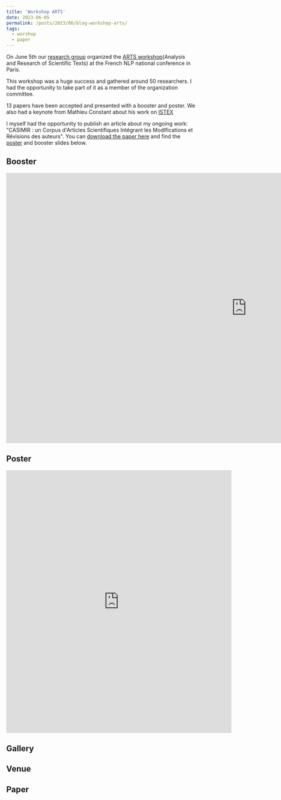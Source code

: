 ```yaml
---
title: 'Workshop ARTS'
date: 2023-06-05
permalink: /posts/2023/06/blog-workshop-arts/
tags:
  - worshop
  - paper
---
```


On June 5th our [research group](https://taln-ls2n.github.io/) organized the [ARTS workshop](https://arts2023.sciencesconf.org/)(Analysis and Research of Scientific Texts) at the French NLP national conference in Paris.


This workshop was a huge success and gathered around 50 researchers. I had the opportunity to take part of it as a member of the organization committee.

13 papers have been accepted and presented with a booster and poster. We also had a keynote from Mathieu Constant about his work on [ISTEX](https://www.istex.fr/)

I myself had the opportunity to publish an article about my ongoing work: "CASIMIR : un Corpus d'Articles Scientifiques Intégrant les ModIfications et Révisions des auteurs".
You can [download the paper here](https://hal.science/hal-04103347) and find the [poster](https://hal.science/hal-04122594) and booster slides below.

Booster
-------------
<embed src="https://jourdanl.github.io/files/Booster ARTS-Jourdan.pdf" width="1280" height="720" type='application/pdf'> 

Poster
-----------
<embed src="https://jourdanl.github.io/files/poster_ARTS_Jourdan.pdf" width="600" height="700" type='application/pdf'> 

Gallery
-----------





Venue
------
Paper
------